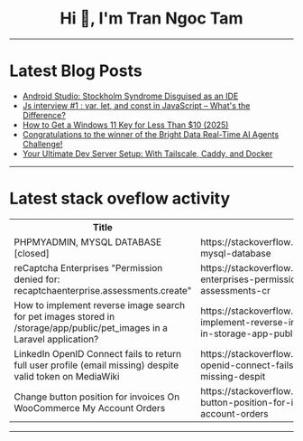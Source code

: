 <h1 align="center">Hi 👋, I'm Tran Ngoc Tam</h1>

---

# Latest Blog Posts 
<!-- BLOG-POST-LIST:START -->
- [Android Studio: Stockholm Syndrome Disguised as an IDE](https://dev.to/pranta/android-studio-stockholm-syndrome-disguised-as-an-ide-2llf)
- [Js interview #1 : var, let, and const in JavaScript – What&#39;s the Difference?](https://dev.to/mahammadmansur95/js-interview-1-var-let-and-const-in-javascript-whats-the-difference-nhj)
- [How to Get a Windows 11 Key for Less Than $10 &lpar;2025&rpar;](https://dev.to/azzeddine_douche_7f365703/how-to-get-a-windows-11-key-for-less-than-10-2025-4eij)
- [Congratulations to the winner of the Bright Data Real-Time AI Agents Challenge!](https://dev.to/devteam/congratulations-to-the-winner-of-the-bright-data-real-time-ai-agents-challenge-h92)
- [Your Ultimate Dev Server Setup: With Tailscale, Caddy, and Docker](https://dev.to/shrsv/your-ultimate-dev-server-setup-with-tailscale-caddy-and-docker-1laf)
<!-- BLOG-POST-LIST:END -->

---

# Latest stack oveflow activity
<table>
  <tr><th>Title</th><th>Link</th></tr>
  <!-- STACKOVERFLOW:START --><tr><td>PHPMYADMIN, MYSQL DATABASE [closed]</td><td>https://stackoverflow.com/questions/79660780/phpmyadmin-mysql-database</td></tr><tr><td>reCaptcha Enterprises &quot;Permission denied for: recaptchaenterprise.assessments.create&quot;</td><td>https://stackoverflow.com/questions/79660732/recaptcha-enterprises-permission-denied-for-recaptchaenterprise-assessments-cr</td></tr><tr><td>How to implement reverse image search for pet images stored in /storage/app/public/pet_images in a Laravel application?</td><td>https://stackoverflow.com/questions/79660670/how-to-implement-reverse-image-search-for-pet-images-stored-in-storage-app-publ</td></tr><tr><td>LinkedIn OpenID Connect fails to return full user profile &lpar;email missing&rpar; despite valid token on MediaWiki</td><td>https://stackoverflow.com/questions/79660551/linkedin-openid-connect-fails-to-return-full-user-profile-email-missing-despit</td></tr><tr><td>Change button position for invoices On WooCommerce My Account Orders</td><td>https://stackoverflow.com/questions/79660401/change-button-position-for-invoices-on-woocommerce-my-account-orders</td></tr><!-- STACKOVERFLOW:END -->
</table>

---


